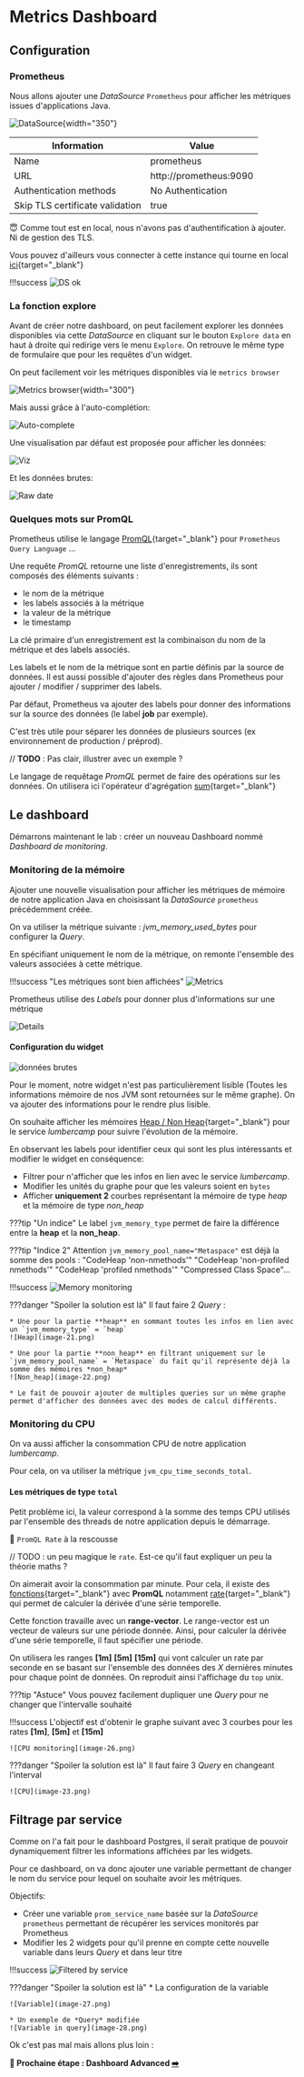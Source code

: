 # Metrics Dashboard

## Configuration

### Prometheus

Nous allons ajouter une *DataSource* `Prometheus` pour afficher les métriques issues d'applications Java.

![DataSource](image-14.png){width="350"}

| Information     | Value       |
|-----------------|-------------|
| Name            | prometheus  |
| URL             | http://prometheus:9090 |
| Authentication methods | No Authentication |
| Skip TLS certificate validation    | true     |

😇 Comme tout est en local, nous n'avons pas d'authentification à ajouter. Ni de gestion des TLS.

Vous pouvez d'ailleurs vous connecter à cette instance qui tourne en local [ici](http://localhost:9090){target="_blank"}

!!!success
    ![DS ok](image-15.png)

### La fonction explore

Avant de créer notre dashboard, on peut facilement explorer les données disponibles via cette *DataSource* en cliquant sur le bouton `Explore data` en haut à droite qui redirige vers le menu `Explore`. On retrouve le même type de formulaire que pour les requêtes d'un widget.

On peut facilement voir les métriques disponibles via le `metrics browser`

![Metrics browser](image-16.png){width="300"}

Mais aussi grâce à l'auto-complétion:

![Auto-complete](image-17.png)

Une visualisation par défaut est proposée pour afficher les données:

![Viz](image-6.png)

Et les données brutes:

![Raw date](image-7.png)

### Quelques mots sur PromQL

Prometheus utilise le langage [PromQL](https://prometheus.io/docs/prometheus/latest/querying/basics/){target="_blank"} pour `Prometheus Query Language` ...

Une requête *PromQL* retourne une liste d'enregistrements, ils sont composés des éléments suivants :

* le nom de la métrique
* les labels associés à la métrique
* la valeur de la métrique
* le timestamp

La clé primaire d'un enregistrement est la combinaison du nom de la métrique et des labels associés.

Les labels et le nom de la métrique sont en partie définis par la source de données. Il est aussi possible d'ajouter des règles dans Prometheus pour ajouter / modifier / supprimer des labels.

Par défaut, Prometheus va ajouter des labels pour donner des informations sur la source des données (le label **job** par exemple).

C'est très utile pour séparer les données de plusieurs sources (ex environnement de production / préprod).

// **TODO** : Pas clair, illustrer avec un exemple ?

Le langage de requêtage *PromQL* permet de faire des opérations sur les données. On utilisera ici l'opérateur d'agrégation [sum](https://prometheus.io/docs/prometheus/latest/querying/operators/#aggregation-operators){target="_blank"}

## Le dashboard

Démarrons maintenant le lab : créer un nouveau Dashboard nommé *Dashboard de monitoring*.

### Monitoring de la mémoire

Ajouter une nouvelle visualisation pour afficher les métriques de mémoire de notre application Java en choisissant la *DataSource* `prometheus` précédemment créée.

On va utiliser la métrique suivante : *jvm_memory_used_bytes* pour configurer la *Query*.

En spécifiant uniquement le nom de la métrique, on remonte l'ensemble des valeurs associées à cette métrique.

!!!success "Les métriques sont bien affichées"
    ![Metrics](image-18.png)

Prometheus utilise des *Labels* pour donner plus d'informations sur une métrique

![Details](image-19.png)

#### Configuration du widget

![données brutes](image.png)

Pour le moment, notre widget n'est pas particulièrement lisible (Toutes les informations mémoire de nos JVM sont retournées sur le même graphe). On va ajouter des informations pour le rendre plus lisible.

On souhaite afficher les mémoires [Heap / Non Heap](https://medium.com/@kiarash.shamaii/understanding-javas-memory-model-and-the-inner-workings-of-garbage-collection-f73e2b399605){target="_blank"} pour le service *lumbercamp* pour suivre l'évolution de la mémoire.

En observant les labels pour identifier ceux qui sont les plus intéressants et modifier le widget en conséquence:

* Filtrer pour n'afficher que les infos en lien avec le service *lumbercamp*.
* Modifier les unités du graphe pour que les valeurs soient en `bytes`
* Afficher **uniquement 2** courbes représentant la mémoire de type *heap* et la mémoire de type *non_heap*

???tip "Un indice"
    Le label `jvm_memory_type` permet de faire la différence entre la **heap** et la **non_heap**.

???tip "Indice 2"
    Attention `jvm_memory_pool_name="Metaspace"` est déjà la somme des pools : "CodeHeap 'non-nmethods'" "CodeHeap 'non-profiled nmethods'" "CodeHeap 'profiled nmethods'" "Compressed Class Space"...

!!!success
    ![Memory monitoring](image-20.png)

???danger "Spoiler la solution est là"
    Il faut faire 2 *Query* :

    * Une pour la partie **heap** en sommant toutes les infos en lien avec un `jvm_memory_type` = `heap`
    ![Heap](image-21.png)

    * Une pour la partie **non_heap** en filtrant uniquement sur le `jvm_memory_pool_name` = `Metaspace` du fait qu'il représente déjà la somme des mémoires *non_heap*
    ![Non_heap](image-22.png)

    * Le fait de pouvoir ajouter de multiples queries sur un même graphe permet d'afficher des données avec des modes de calcul différents.

### Monitoring du CPU

On va aussi afficher la consommation CPU de notre application *lumbercamp*.

Pour cela, on va utiliser la métrique `jvm_cpu_time_seconds_total`.

#### Les métriques de type `total`

Petit problème ici, la valeur correspond à la somme des temps CPU utilisés par l'ensemble des threads de notre application depuis le démarrage.

🛟 `PromQL Rate` à la rescousse

// TODO : un peu magique le `rate`. Est-ce qu'il faut expliquer un peu la théorie maths ?

On aimerait avoir la consommation par minute. Pour cela, il existe des [fonctions](https://prometheus.io/docs/prometheus/latest/querying/functions/){target="_blank"} avec **PromQL** notamment [rate](https://prometheus.io/docs/prometheus/latest/querying/functions/#rate){target="_blank"} qui permet de calculer la dérivée d'une série temporelle.

Cette fonction travaille avec un **range-vector**. Le range-vector est un vecteur de valeurs sur une période donnée. Ainsi, pour calculer la dérivée d'une série temporelle, il faut spécifier une période.

On utilisera les ranges **[1m]** **[5m]** **[15m]** qui vont calculer un rate par seconde en se basant sur l'ensemble des données des *X* dernières minutes pour chaque point de données. On reproduit ainsi l'affichage du `top` unix.

???tip "Astuce"
    Vous pouvez facilement dupliquer une *Query* pour ne changer que l'intervalle souhaité

!!!success
    L'objectif est d'obtenir le graphe suivant avec 3 courbes pour les rates **[1m]**, **[5m]** et **[15m]**

    ![CPU monitoring](image-26.png)

???danger "Spoiler la solution est là"
    Il faut faire 3 *Query* en changeant l'interval

    ![CPU](image-23.png)

## Filtrage par service

Comme on l'a fait pour le dashboard Postgres, il serait pratique de pouvoir dynamiquement filtrer les informations affichées par les widgets.

Pour ce dashboard, on va donc ajouter une variable permettant de changer le nom du service pour lequel on souhaite avoir les métriques.

Objectifs:

* Créer une variable `prom_service_name` basée sur la *DataSource* `prometheus` permettant de récupérer les services monitorés par Prometheus
* Modifier les 2 widgets pour qu'il prenne en compte cette nouvelle variable dans leurs *Query* et dans leur titre

!!!success
    ![Filtered by service](image-29.png)

???danger "Spoiler la solution est là"
    * La configuration de la variable

    ![Variable](image-27.png)

    * Un exemple de *Query* modifiée
    ![Variable in query](image-28.png)

Ok c'est pas mal mais allons plus loin :

**🛫 Prochaine étape : Dashboard Advanced [➡️](../dashboard-metrics/advanced.md)**
